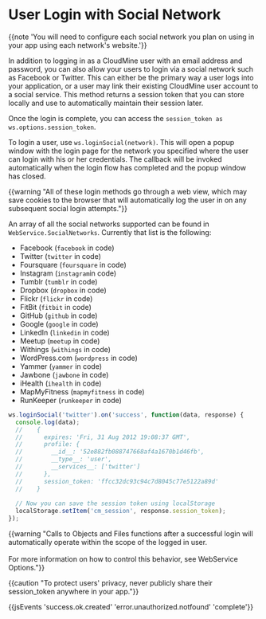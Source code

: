 # User Login with Social Network

{{note 'You will need to configure each social network you plan on using in your app using each network\'s website.'}}

In addition to logging in as a CloudMine user with an email address and password, you can also allow your users to login via a social network such as Facebook or Twitter. This can either be the primary way a user logs into your application, or a user may link their existing CloudMine user account to a social service. This method returns a session token that you can store locally and use to automatically maintain their session later.

Once the login is complete, you can access the `session_token as ws.options.session_token`.

To login a user, use `ws.loginSocial(network)`. This will open a popup window with the login page for the network you specified where the user can login with his or her credentials. The callback will be invoked automatically when the login flow has completed and the popup window has closed.

{{warning "All of these login methods go through a web view, which may save cookies to the browser that will automatically log the user in on any subsequent social login attempts."}}

An array of all the social networks supported can be found in `WebService.SocialNetworks`. Currently that list is the following:

* Facebook (`facebook` in code)
* Twitter (`twitter` in code)
* Foursquare (`foursquare` in code)
* Instagram (`instagram`in code)
* Tumblr (`tumblr` in code)
* Dropbox (`dropbox` in code)
* Flickr (`flickr` in code)
* FitBit (`fitbit` in code)
* GitHub (`github` in code)
* Google (`google` in code)
* LinkedIn (`linkedin` in code)
* Meetup (`meetup` in code)
* Withings (`withings` in code)
* WordPress.com (`wordpress` in code)
* Yammer (`yammer` in code)
* Jawbone (`jawbone` in code)
* iHealth (`ihealth` in code)
* MapMyFitness (`mapmyfitness` in code)
* RunKeeper (`runkeeper` in code)

```js
ws.loginSocial('twitter').on('success', function(data, response) {
  console.log(data);
  //    {
  //      expires: 'Fri, 31 Aug 2012 19:08:37 GMT',
  //      profile: {
  //        __id__: '52e882fb088747668af4a1670b1d46fb',
  //        __type__: 'user',
  //        __services__: ['twitter']
  //      },
  //      session_token: 'ffcc32dc93c94c7d8045c77e5122a89d'
  //    }
 
  // Now you can save the session token using localStorage
  localStorage.setItem('cm_session', response.session_token);
});
```

{{warning "Calls to Objects and Files functions after a successful login will automatically operate within the scope of the logged in user.<br /><br />For more information on how to control this behavior, see WebService Options."}}

{{caution "To protect users' privacy, never publicly share their session_token anywhere in your app."}}

{{jsEvents 'success.ok.created' 'error.unauthorized.notfound' 'complete'}}
